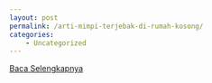 ```yaml
---
layout: post
permalink: /arti-mimpi-terjebak-di-rumah-kosong/
categories:
    - Uncategorized
---
```


[Baca Selengkapnya](/05)